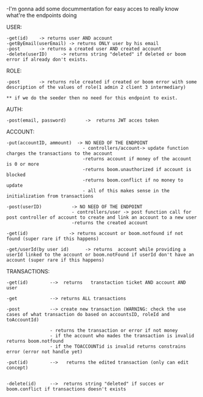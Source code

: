 
-I'm gonna add some docummentation for easy acces to really know what're the endpoints doing



USER:

    -get(id)    -> returns user AND account
    -getByEmail(userEmail) -> returns ONLY user by his email
    -post       -> returns a created user AND created account
    -delete(userID)     -> returns string "deleted" if deleted or boom error if already don't exists.

ROLE: 

    -post       -> returns role created if created or boom error with some description of the values of role(1 admin 2 client 3 intermediary)

    ** if we do the seeder then no need for this endpoint to exist.

AUTH: 

    -post(email, password)       ->  returns JWT acces token

ACCOUNT:

    -put(accountID, ammount)  -> NO NEED OF THE ENDPOINT
                                - controllers/account-> update function charges the transactions to the account
                                -returns account if money of the account is 0 or more
                                -returns boom.unauthorized if account is blocked
                                -returns boom.conflict if no money to update 
                                - all of this makes sense in the initialization from transactions
    
    -post(userID)           -> NO NEED OF THE ENDPOINT
                            - controllers/user -> post function call for post controller of account to create and link an account to a new user
                            -returns the created account
    
    -get(id)               -> returns account or boom.notfound if not found (super rare if this happens)

    -get/userId(by user id)      -> returns  account while providing a userId linked to the account or boom.notFound if userId don't have an account (super rare if this happens)

TRANSACTIONS:

    -get(id)        -->  returns   transtaction ticket AND account AND user

    -get            --> returns ALL transactions

    -post           --> create new transaction (WARNING: check the use cases of what transaction do based on accountsID, roleId and toAccountId)

                    - returns the transaction or error if not money
                    - if the account who mades the transaction is invalid returns boom.notfound
                    - if the TOACCOUNTid is invalid returns constrains error (error not handle yet)

    -put(id)        -->   returns the edited transaction (only can edit concept)
                         

    -delete(id)     -->  returns string "deleted" if succes or boom.conflict if transactions doesn't exists